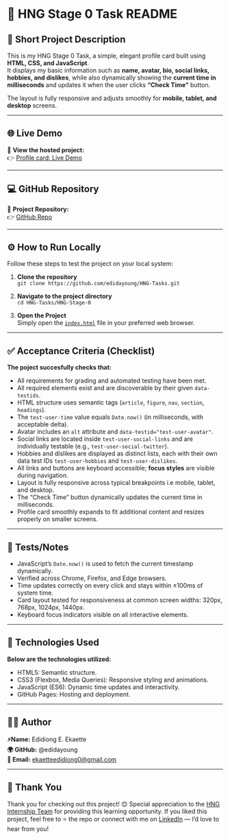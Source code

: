 # 🌟 HNG Stage 0 Task README

## 🧾 Short Project Description
This is my HNG Stage 0 Task, a simple, elegant profile card built using **HTML, CSS, and JavaScript**.  
It displays my basic information such as **name, avatar, bio, social links, hobbies, and dislikes**, while also dynamically showing the **current time in milliseconds** and updates it when the user clicks **“Check Time”** button.  

The layout is fully responsive and adjusts smoothly for **mobile, tablet, and desktop** screens.

------

## 🌐 Live Demo
🔗 **View the hosted project:**  
👉 [Profile card: Live Demo](https://edidayoung.github.io/HNG-Tasks/HNG-Stage-0/index.html)

------

## 💻 GitHub Repository
📁 **Project Repository:**  
👉 [GitHub Repo](https://github.com/edidayoung/HNG-Tasks)

------

## ⚙️ How to Run Locally
Follow these steps to test the project on your local system:

1. **Clone the repository**  
   `git clone https://github.com/edidayoung/HNG-Tasks.git`

2. **Navigate to the project directory**  
   `cd HNG-Tasks/HNG-Stage-0`

3. **Open the Project**  
   Simply open the [`index.html`](https://edidayoung.github.io/HNG-Tasks/HNG-Stage-0/index.html) file in your preferred web browser.

------ 

## ✅ Acceptance Criteria (Checklist)
**The poject succesfully checks that:**

- All requirements for grading and automated testing have been met.
- All required elements exist and are discoverable by their given `data-testids`.
- HTML structure uses semantic tags (`article`, `figure`, `nav`, `section`, `headings`).
- The `test-user-time` value equals `Date.now()` (in milliseconds, with acceptable delta).
- Avatar includes an `alt` attribute and `data-testid="test-user-avatar"`.
- Social links are located inside `test-user-social-links` and are individually testable (e.g., `test-user-social-twitter`).
- Hobbies and dislikes are displayed as distinct lists, each with their own data test IDs `test-user-hobbies` and `test-user-dislikes`.
- All links and buttons are keyboard accessible; **focus styles** are visible during navigation.
- Layout is fully responsive across typical breakpoints i.e mobile, tablet, and desktop.
- The “Check Time” button dynamically updates the current time in milliseconds.
- Profile card smoothly expands to fit additional content and resizes properly on smaller screens.

------

## 🧪 Tests/Notes

- JavaScript’s `Date.now()` is used to fetch the current timestamp dynamically.
- Verified across Chrome, Firefox, and Edge browsers.
- Time updates correctly on every click and stays within ±100ms of system time.
- Card layout tested for responsiveness at common screen widths: 320px, 768px, 1024px, 1440px.
- Keyboard focus indicators visible on all interactive elements.

------

## 🧰 Technologies Used
**Below are the technologies utilized:**

- HTML5: Semantic structure.
- CSS3 (Flexbox, Media Queries): Responsive styling and animations.
- JavaScript (ES6): Dynamic time updates and interactivity.
- GitHub Pages: Hosting and deployment.

------

## 👨‍💻 Author

**⚡Name:** Edidiong E. Ekaette  
**🌍 GitHub:** @edidayoung  
**📩 Email:** ekaetteedidiong0@gmail.com  

------

## 🙏 Thank You

Thank you for checking out this project! 😊
Special appreciation to the [HNG Internship Team](https://hng.tech/internship) for providing this learning opportunity.
If you liked this project, feel free to ⭐ the repo or connect with me on [LinkedIn](https://www.linkedin.com/in/edidiong-ekaette)
 — I’d love to hear from you!